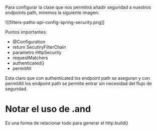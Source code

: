 Para configurar la clase que nos permitirá añadir seguridad a nuestros endpoints path, miremos la siguiente imagen:

![[filters-paths-api-config-spring-security.png]]

Puntos importantes:

* @Configuration
* return SecutiryFilterChain
* parametro HttpSecurity
* requestMatchers
* authenticated()
* permitAll

Esta claro que con authenticated los endpoint path se aseguran y con permitAll los endpoint path se permite entrar sin necesidad del flujo de seguridad.

# Notar el uso de .and

Es una forma de relacionar todo para generar el http.build()
